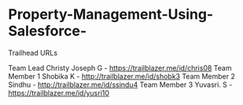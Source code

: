# Property-Management-Using-Salesforce-

Trailhead URLs

Team Lead        Christy Joseph G   - https://trailblazer.me/id/chris08
Team Member 1    Shobika K          - http://trailblazer.me/id/shobk3
Team Member 2    Sindhu             - http://trailblazer.me/id/ssindu4
Team Member 3    Yuvasri. S         - https://trailblazer.me/id/yusri10

